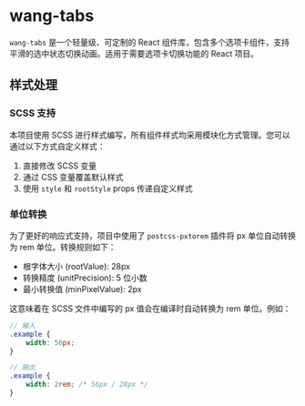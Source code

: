 # wang-tabs

`wang-tabs` 是一个轻量级、可定制的 React 组件库，包含多个选项卡组件，支持平滑的选中状态切换动画。适用于需要选项卡切换功能的 React 项目。

## 样式处理

### SCSS 支持

本项目使用 SCSS 进行样式编写，所有组件样式均采用模块化方式管理。您可以通过以下方式自定义样式：

1. 直接修改 SCSS 变量
2. 通过 CSS 变量覆盖默认样式
3. 使用 `style` 和 `rootStyle` props 传递自定义样式

### 单位转换

为了更好的响应式支持，项目中使用了 `postcss-pxtorem` 插件将 px 单位自动转换为 rem 单位。转换规则如下：

- 根字体大小 (rootValue): 28px
- 转换精度 (unitPrecision): 5 位小数
- 最小转换值 (minPixelValue): 2px

这意味着在 SCSS 文件中编写的 px 值会在编译时自动转换为 rem 单位。例如：

```scss
// 输入
.example {
    width: 56px;
}

// 输出
.example {
    width: 2rem; /* 56px / 28px */
}
```